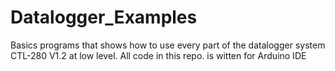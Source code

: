 # Datalogger_Examples
 Basics programs that shows how to use every part of the datalogger system CTL-280 V1.2 at low level.
All code in this repo. is witten for Arduino IDE
